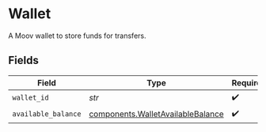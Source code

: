 # Wallet

A Moov wallet to store funds for transfers.


## Fields

| Field                                                                                  | Type                                                                                   | Required                                                                               | Description                                                                            |
| -------------------------------------------------------------------------------------- | -------------------------------------------------------------------------------------- | -------------------------------------------------------------------------------------- | -------------------------------------------------------------------------------------- |
| `wallet_id`                                                                            | *str*                                                                                  | :heavy_check_mark:                                                                     | N/A                                                                                    |
| `available_balance`                                                                    | [components.WalletAvailableBalance](../../models/components/walletavailablebalance.md) | :heavy_check_mark:                                                                     | N/A                                                                                    |